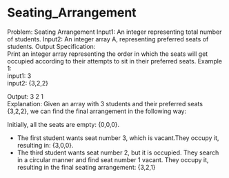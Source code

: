 # Seating_Arrangement
Problem: Seating Arrangement
Input1: An integer representing total number of students.
Input2: An integer array A, representing preferred seats of students.
Output Specification:<br>
Print an integer array representing the order in which the seats will get occupied according to their attempts to sit in their preferred seats.
Example 1:  <br>
input1: 3   <br>
input2: {3,2,2} 

Output: 3 2 1 <br>
Explanation: Given an array with 3 students and their preferred seats {3,2,2}, we can find the final arrangement in the following way:

Initially, all the seats are empty: {0,0,0}.
- The first student wants seat number 3, which is vacant.They occupy it, resulting in: {3,0,0}.
- The third student wants seat number 2, but it is occupied. They search in a circular manner and find seat number 1 vacant. They occupy it, resulting in the final seating arrangement: {3,2,1} 
